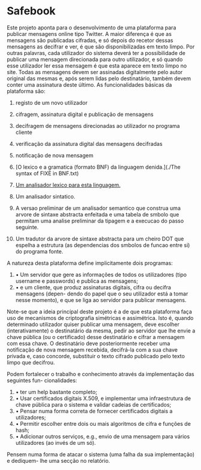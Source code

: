 Safebook
======
Este projeto aponta para o desenvolvimento de uma plataforma para publicar mensagens
online tipo Twitter. A maior diferença é que as mensagens são publicadas cifradas, e só
depois do recetor dessas mensagens as decifrar e ver, é que são disponibilizadas em
texto limpo. Por outras palavras, cada utilizador do sistema deverá ter a possibilidade de
publicar uma mensagem direcionada para outro utilizador, e só quando esse utilizador
ler essa mensagem é que esta aparece em texto limpo no site. Todas as mensagens
devem ser assinadas digitalmente pelo autor original das mesmas e, após serem lidas
pelo destinatário, também devem conter uma assinatura deste último. As funcionalidades
básicas da plataforma são:
1. registo de um novo utilizador
1. cifragem, assinatura digital e publicação de mensagens
1. decifragem de mensagens direcionadas ao utilizador no programa cliente
1. verificação da assinatura digital das mensagens decifradas
1. notificação de nova mensagem

1. [O lexico e a gramatica (formato BNF) da linguagem denida.](./The syntax of FIXE in BNF.txt)

1. [Um analisador lexico para esta linguagem.](./lexer.mll)

1. Um analisador sintatico.

1. A  versao  preliminar  de  um  analisador  semantico  que  construa  uma arvore  de  sintaxe  abstracta enfeitada e  uma  tabela  de  smbolo  que permitam  uma  analise  preliminar  da  tipagem  e  a  execucao  do  passo seguinte.

1. Um tradutor da arvore de sintaxe abstracta para um cheiro DOT que espelha a estrutura (as dependencias dos smbolos de funcao entre si) do programa fonte.

A natureza desta plataforma define implicitamente dois programas:
1. • Um servidor que gere as informações de todos os utilizadores (tipo username e passwords) e publica as mensagens;
1. • e um cliente, que produz assinaturas digitais, cifra ou decifra mensagens (depen-
dendo do papel que o seu utilizador está a tomar nesse momento), e que se liga ao
servidor para publicar mensagens.

Note-se que a ideia princípal deste projeto é a de que esta plataforma faça uso de mecanismos de criptografia simétricas e assimétrica. Isto é, quando determinado utilizador quiser publicar uma mensagem, deve escolher (interativamente) o destinatário da mesma, pedir ao servidor que lhe envie a chave pública (ou o certificado) desse destinatário e cifrar a mensagem com essa chave. O destinatário deve posteriormente receber uma notificação de nova mensagem recebida, decifrá-la com a sua chave privada e, caso concorde, substituir o texto cifrado publicado pelo texto limpo que decifrou.

Podem fortalecer o trabalho e conhecimento através da implementação das seguintes fun-
cionalidades:
1. • ter um help bastante completo;
1. • Usar certificados digitais X.509, e implementar uma infraestrutura de chave pública para o sistema e validar cadeias de certificados;
1. • Pensar numa forma correta de fornecer certificados digitais a utilizadores;
1. • Permitir escolher entre dois ou mais algoritmos de cifra e funções de hash;
1. • Adicionar outros serviços, e.g., envio de uma mensagem para vários utilizadores (ao invés de um só).

Pensem numa forma de atacar o sistema (uma falha da sua implementação) e dediquem-
lhe uma secção no relatório.
